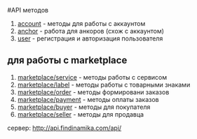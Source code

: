
#API методов

1. [account](/doc/stellar/account.md)  -  методы для работы с аккаунтом
1. [anchor](/doc/stellar/anchor.md)  - работа для анкоров (схож с аккаунтом)
1. [user](/doc/profile/user.md) -  регистрация и авторизация пользователя


## для работы с marketplace
1. [marketplace/service](/doc/marketplace/service.md) - методы работы с сервисом
1. [marketplace/label](/doc/marketplace/label.md) - методы работы с товарными знаками
1. [marketplace/order](/doc/marketplace/order.md) - методы формировани заказов
1. [marketplace/payment](/doc/marketplace/payment.md) - методы оплаты заказов
1. [marketplace/buyer](/doc/marketplace/buyer.md) - методы для покупателя
1. [marketplace/seller](/doc/marketplace/seller.md) - методы для продавца


сервер:  http://api.findinamika.com/api/